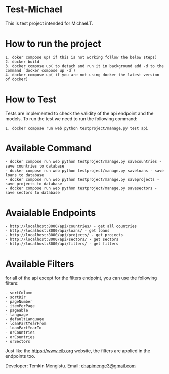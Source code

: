 # Test-Michael
This is test project intended for Michael.T.

# How to run the project

    1. doker compose up( if this is not working follow the below steps)
    2. docker build
    3. docker compose up( to detach and run it in background add -d to the command `docker compose up -d`)
    4. docker-compose up( if you are not using docker the latest version of docker)

# How to Test

Tests are implemented to check the validity of the api endpoint and the models. To run the test we need to run the following command:

    1. docker compose run web python testproject/manage.py test api

# Available Command 

    - docker compose run web python testproject/manage.py savecountries - save countries to database
    - docker compose run web python testproject/manage.py saveloans - save loans to database
    - docker compose run web python testproject/manage.py saveprojects - save projects to database
    - docker compose run web python testproject/manage.py savesectors - save sectors to database

# Avaialable Endpoints

    - http://localhost:8000/api/countries/ - get all countries
    - http://localhost:8000/api/loans/ - get loans 
    - http://localhost:8000/api/projects/ - get projects
    - http://localhost:8000/api/sectors/ - get sectors
    - http://localhost:8000/api/filters/ - get filters

# Available Filters

for all of the api except for the filters endpoint, you can use the following filters:

    - sortColumn
    - sortDir
    - pageNumber
    - itemPerPage
    - pageable
    - language
    - defaultLanguage
    - loanPartYearFrom
    - loanPartYearTo
    - orCountries
    - orCountries
    - orSectors

Just like the https://www.eib.org website, the filters are applied in the endpoints too.


Developer: Temkin Mengistu.
Email: chapimenge3@gmail.com

